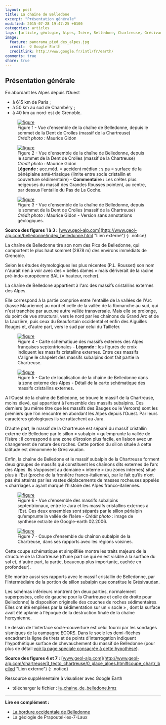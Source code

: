 ```yaml
---
layout: post
title: La chaîne de Belledone
excerpt: "Présentation générale"
modified: 2015-07-28 19:47:25 +0100
categories: articles
tags: [article, géologie, Alpes, Isère, Belledone, Chartreuse, Grésivaudan]
image:
  feature: panorama_pied_des_alpes.jpg
  credit:  © Google Earth
  creditlink: http://www.google.fr/intl/fr/earth/
comments: true
share: true
---
```

<h2>Présentation générale</h2>

En abordant les Alpes depuis l’Ouest

- à 615 km de Paris ;
- à 50 km au sud de Chambéry ;
- à 40 km au nord-est de Grenoble.

<figure>
	<a href="https://farm1.staticflickr.com/393/19920385050_1990a791ee_b.jpg"><img src="http://bit.ly/1LR4kKc" alt="figure" /></a>
	<figcaption>Figure 1 - Vue d'ensemble de la chaîne de Belledonne, depuis le sommet de la Dent de Crolles (massif de la Chartreuse)<br><i>Crédit photo :</i> Maurice Gidon</figcaption>
</figure>

<figure>
	<a href="https://farm1.staticflickr.com/271/20108402745_f40d453886_b.jpg"><img src="http://bit.ly/1I0HxZW" alt="figure" /></a>
	<figcaption>Figure 2 - Vue d'ensemble de la chaîne de Belledonne, depuis le sommet de la Dent de Crolles (massif de la Chartreuse)<br><i>Crédit photo :</i> Maurice Gidon<br><b>Légende :</b> acc.méd. = accident médian ; s.pa = surface de la pénéplaine anté-triasique (limite entre socle cristallin et couverture sédimentaire) - <b>Commentaire :</b> Les crêtes plus neigeuses du massif des Grandes Rousses pointent, au centre, par dessus l'entaille du Pas de La Coche.</figcaption>
</figure>

<figure>
	<a href="https://farm1.staticflickr.com/444/19485767484_914e94eea8_o.jpg"><img src="http://bit.ly/1KxsXNh" alt="figure" /></a>
	<figcaption>Figure 3 -  Vue d'ensemble de la chaîne de Belledonne, depuis le sommet de la Dent de Crolles (massif de la Chartreuse)<br><i>Crédit photo :</i> Maurice Gidon - Version sans annotations géologiques.</figcaption>
</figure>

**Source des figures 1 à 3 :** [www.geol-alp.com](http://www.geol-alp.com/belledonne/index_belledonne.html "Lien externe")
{: .notice}

La chaîne de Belledonne tire son nom des Pics de Belledonne, qui comportent le plus haut sommet (2978 m) des environs immédiats de Grenoble.

Selon les études étymologiques les plus récentes (P.L. Rousset) son nom n'aurait rien à voir avec des « belles dames » mais dériverait de la racine pré-indo-européenne BAL (= hauteur, rocher).

La chaîne de Belledone appartient à l'arc des massifs cristallins externes des Alpes.

Elle correspond à la partie comprise entre l'entaille de la vallées de l'Arc (basse Maurienne) au nord et celle de la vallée de la Romanche au sud, qui n'est tranchée par aucune autre vallée transversale. Mais elle se prolonge, du point de vue structural, vers le nord par les chaînons du Grand Arc et de la Lauzière, puis ceux du Beaufortain occidental et enfin des Aiguilles Rouges et, d'autre part, vers le sud par celui du Taillefer.

<figure>
	<a href="https://farm4.staticflickr.com/3795/20082119626_603f20f1b7_o.gif"><img src="http://bit.ly/1Mx91u6" alt="figure" /></a>
	<figcaption>Figure 4 - Carte schématique des massifs externes des Alpes françaises septentrionales - <b>Légende :</b> les figurés de croix indiquent les massifs cristallins externes. Entre ces massifs s'aligne le chapelet des massifs subalpins dont fait partie la Chartreuse.</figcaption>
</figure>

<figure>
	<a href="https://farm1.staticflickr.com/477/19485768774_68fc0a9bb3_o.gif"><img src="http://bit.ly/1Kyru6w" alt="figure" /></a>
	<figcaption>Figure 5 - Carte de localisation de la chaîne de Belledonne dans la zone externe des Alpes - Détail de la carte schématique des massifs cristallins externes.</figcaption>
</figure>

A l’Ouest de la chaîne de Belledone, se trouve le massif de la Chartreuse, moins élevé, qui appartient à l’ensemble des massifs subalpins. Ces derniers (au même titre que les massifs des Bauges ou le Vercors) sont les premiers que l’on rencontre en abordant les Alpes depuis l’Ouest. Par leurs caractères géologiques ils se rattachent au Jura.

D’autre part, le massif de la Chartreuse est séparé du massif cristallin externe de Belledone par le sillon « subalpin » qu’emprunte la vallée de l’Isère : il correspond à une zone d’érosion plus facile, en liaison avec un changement de nature des roches. Cette portion du sillon située à cette latitude est dénommée le Grésivaudan.

Enfin, la chaîne de Belledone et le massif subalpin de la Chartreuse forment deux groupes de massifs qui constituent les chaînons dits externes de l’arc des Alpes. Ils s’opposent au domaine « interne » (ou zones internes) situé plus à l’Est (proche de la frontière franco-italienne), par le fait qu’ils n’ont pas été atteints par les vastes déplacements de masses rocheuses appelés « charriages » ayant marqué l’histoire des Alpes franco-italiennes.

<figure>
	<a href="https://farm1.staticflickr.com/515/19485767744_90fe2ee837_o.jpg"><img src="http://bit.ly/1fG2Fe6" alt="figure" /></a>
	<figcaption>Figure 6 - Vue d'ensemble des massifs subalpins septentrionaux, entre le Jura et les massifs cristallins externes à l’Est. Ces deux ensembles sont séparés par le sillon périalpin qu’emprunte la vallée de l’Isère - <i>Crédit photo :</i> image de synthèse extraite de Google-earth 02.2006.</figcaption>
</figure>

<figure>
	<a href="https://farm1.staticflickr.com/549/20113866241_95deffd83b_o.gif"><img src="http://bit.ly/1gllCUc" alt="figure" /></a>
	<figcaption>Figure 7 - Coupe d'ensemble du chaînon subalpin de la Chartreuse, dans ses rapports avec les régions voisines.</figcaption>
</figure>

Cette coupe schématique et simplifiée montre les traits majeurs de la structure de la Chartreuse (d'une part ce qui en est visible à la surface du sol et, d'autre part, la partie, beaucoup plus importante, cachée en profondeur).

Elle montre aussi ses rapports avec le massif cristallin de Belledonne, par l'intermédiaire de la portion de sillon subalpin que constitue le Grésivaudan.

Les schémas inférieurs montrent (en deux parties, normalement superposées, celle de gauche pour la Chartreuse et celle de droite pour Belledonne) la disposition originelle des couches de roches sédimentaires. Elles ont été empilées par la sédimentation sur un « socle » , dont la surface avait été aplanie à l'époque de la destruction finale de la chaîne hercynienne.

Le dessin de l'interface socle-couverture est celui fourni par les sondages sismiques de la campagne ECORS. Dans le socle les demi-flèches encadrant la ligne de tirets et de points d'interrogation indiquent l'hypothétique surface de chevauchement du massif de Belledonne (pour plus de détail [voir la page spéciale consacrée à cette hypothèse](http://www.geol-alp.com/alpes_francaises/charriage_mce.html "Lien externe")).

**Source des figures 4 et 7 :** [www.geol-alp.com](http://www.geol-alp.com/chartreuse/3_tecto_chartreuse/0_place_alpes.html#coupe_chartr_belled "Lien externe")
{: .notice}

Ressource supplémentaire à visualiser avec Google Earth

- télécharger le fichier : [la_chaine_de_belledone.kmz](http://bit.ly/1SMkLHU "fichier au format kmz, à consulter avec Google Earth")

----
**Lire en complément :**

- [La bordure occidentale de Belledonne](http://moniliformopse.github.io/articles/bordure-belledone/)
- La géologie de Prapoutel-les-7-Laux